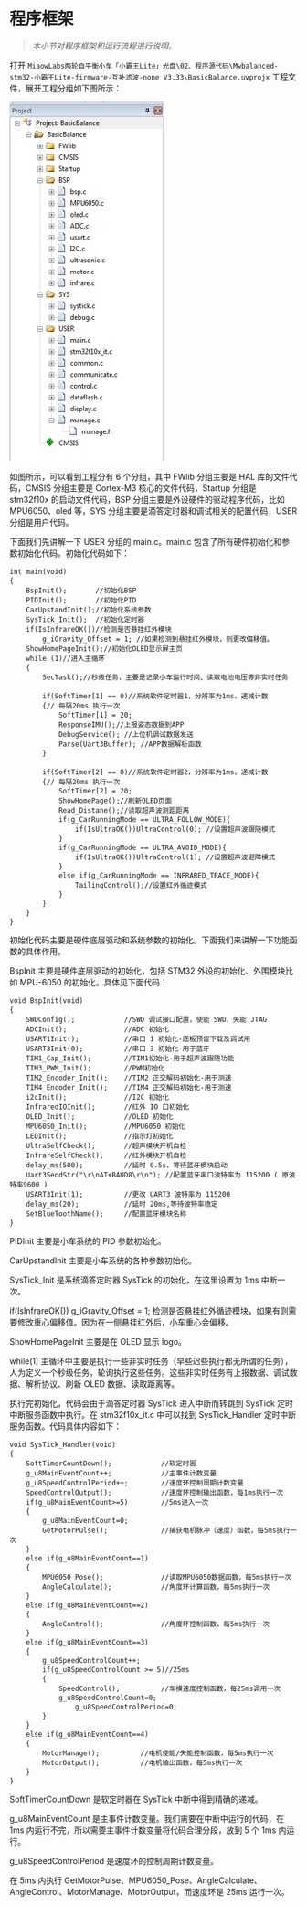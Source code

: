 # 程序框架

> *本小节对程序框架和运行流程进行说明。*

打开 `MiaowLabs两轮自平衡小车「小霸王Lite」光盘\02、程序源代码\Mwbalanced-stm32-小霸王Lite-firmware-互补滤波-none V3.33\BasicBalance.uvprojx` 工程文件，展开工程分组如下图所示：

![工程分组](/img/2019-12-22_223137.png)

如图所示，可以看到工程分有 6 个分组，其中 FWlib 分组主要是 HAL 库的文件代码，CMSIS 分组主要是 Cortex-M3 核心的文件代码，Startup 分组是 stm32f10x 的启动文件代码，BSP 分组主要是外设硬件的驱动程序代码，比如 MPU6050、oled 等，SYS 分组主要是滴答定时器和调试相关的配置代码，USER 分组是用户代码。

下面我们先讲解一下 USER 分组的 main.c。main.c 包含了所有硬件初始化和参数初始化代码。初始化代码如下：

```
int main(void)
{		
	BspInit();       //初始化BSP
	PIDInit();       //初始化PID	
	CarUpstandInit();//初始化系统参数
	SysTick_Init();  //初始化定时器		
	if(IsInfrareOK())//检测是否悬挂红外模块
		g_iGravity_Offset = 1; //如果检测到悬挂红外模块，则更改偏移值。
	ShowHomePageInit();//初始化OLED显示屏主页
	while (1)//进入主循环
	{	
		SecTask();//秒级任务，主要是记录小车运行时间、读取电池电压等非实时任务

		if(SoftTimer[1] == 0)//系统软件定时器1，分辨率为1ms，递减计数
		{// 每隔20ms 执行一次
			SoftTimer[1] = 20;
			ResponseIMU();//上报姿态数据到APP		
			DebugService();	//上位机调试数据发送		
			Parse(Uart3Buffer);	//APP数据解析函数	
		}			
  	
		if(SoftTimer[2] == 0)//系统软件定时器2，分辨率为1ms，递减计数
		{// 每隔20ms 执行一次
			SoftTimer[2] = 20;
			ShowHomePage();//刷新OLED页面
			Read_Distane();//读取超声波测距距离
			if(g_CarRunningMode == ULTRA_FOLLOW_MODE){
				if(IsUltraOK())UltraControl(0);	//设置超声波跟随模式
	 		}
			if(g_CarRunningMode == ULTRA_AVOID_MODE){
				if(IsUltraOK())UltraControl(1);	//设置超声波避障模式
	 		}
			else if(g_CarRunningMode == INFRARED_TRACE_MODE){
				TailingControl();//设置红外循迹模式
			}
		}			
	}
}
```

初始化代码主要是硬件底层驱动和系统参数的初始化。下面我们来讲解一下功能函数的具体作用。

BspInit 主要是硬件底层驱动的初始化，包括 STM32 外设的初始化、外围模块比如 MPU-6050 的初始化。具体见下面代码：

```
void BspInit(void)
{
	SWDConfig();			//SWD 调试接口配置，使能 SWD，失能 JTAG
	ADCInit();				//ADC 初始化
	USART1Init();			//串口 1 初始化-底板预留下载及调试用
	USART3Init(0);			//串口 3 初始化-用于蓝牙
	TIM1_Cap_Init();		//TIM1初始化-用于超声波跟随功能
	TIM3_PWM_Init(); 		//PWM初始化
	TIM2_Encoder_Init();	//TIM2 正交解码初始化-用于测速
	TIM4_Encoder_Init();	//TIM4 正交解码初始化-用于测速	
	i2cInit();	 			//I2C 初始化	
	InfraredIOInit();		//红外 IO 口初始化
	OLED_Init();			//OLED 初始化
	MPU6050_Init();		    //MPU6050 初始化	
	LEDInit();				//指示灯初始化	
	UltraSelfCheck();		//超声模块开机自检
	InfrareSelfCheck();	    //红外模块开机自检	
	delay_ms(500);			//延时 0.5s，等待蓝牙模块启动
	Uart3SendStr("\r\nAT+BAUD8\r\n"); //配置蓝牙串口波特率为 115200 ( 原波特率9600 ) 
	USART3Init(1);			//更改 UART3 波特率为 115200
	delay_ms(20);           //延时 20ms,等待波特率稳定
	SetBlueToothName();		//配置蓝牙模块名称
}

```

PIDInit 主要是小车系统的 PID 参数初始化。

CarUpstandInit 主要是小车系统的各种参数初始化。

SysTick_Init 是系统滴答定时器 SysTick 的初始化，在这里设置为 1ms 中断一次。

if(IsInfrareOK()) g_iGravity_Offset = 1; 检测是否悬挂红外循迹模块，如果有则需要修改重心偏移值。因为在一侧悬挂红外后，小车重心会偏移。

ShowHomePageInit 主要是在 OLED 显示 logo。

while(1) 主循环中主要是执行一些非实时任务（早些迟些执行都无所谓的任务），人为定义一个秒级任务，轮询执行这些任务。这些非实时任务有上报数据、调试数据、解析协议、刷新 OLED 数据、读取距离等。

执行完初始化，代码会由于滴答定时器 SysTick 进入中断而转跳到 SysTick 定时中断服务函数中执行。在 stm32f10x_it.c 中可以找到 SysTick_Handler 定时中断服务函数。代码具体内容如下：

```
void SysTick_Handler(void)
{  
	SoftTimerCountDown();			 //软定时器
	g_u8MainEventCount++;            //主事件计数变量
	g_u8SpeedControlPeriod++;        //速度环控制周期计数变量
	SpeedControlOutput();   		 //速度环控制输出函数，每1ms执行一次
	if(g_u8MainEventCount>=5)        //5ms进入一次
	{
		g_u8MainEventCount=0;
		GetMotorPulse();			 //捕获电机脉冲（速度）函数，每5ms执行一次
	}
	else if(g_u8MainEventCount==1)
	{
		MPU6050_Pose();				 //读取MPU6050数据函数，每5ms执行一次
		AngleCalculate();			 //角度环计算函数，每5ms执行一次
	}
	else if(g_u8MainEventCount==2)
	{
		AngleControl();				 //角度环控制函数，每5ms执行一次
	}
	else if(g_u8MainEventCount==3)
	{
		g_u8SpeedControlCount++;
    	if(g_u8SpeedControlCount >= 5)//25ms
    	{		
      		SpeedControl();          //车模速度控制函数，每25ms调用一次
      		g_u8SpeedControlCount=0;
			    g_u8SpeedControlPeriod=0;
    	}
	}
	else if(g_u8MainEventCount==4)
	{
		MotorManage();			//电机使能/失能控制函数，每5ms执行一次
		MotorOutput();	 		//电机输出函数，每5ms执行一次
	}
}
```

SoftTimerCountDown 是软定时器在 SysTick 中断中得到精确的递减。

g_u8MainEventCount 是主事件计数变量。我们需要在中断中运行的代码，在 1ms 内运行不完，所以需要主事件计数变量将代码合理分段，放到 5 个 1ms 内运行。

g_u8SpeedControlPeriod 是速度环的控制周期计数变量。

在 5ms 内执行 GetMotorPulse、MPU6050_Pose、AngleCalculate、AngleControl、MotorManage、MotorOutput，而速度环是 25ms 运行一次。
